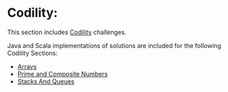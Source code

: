 # Codility:

This section includes [Codility](https://app.codility.com/programmers/) challenges.
 
Java and Scala implementations of solutions are included for the following Codility Sections:

* [Arrays](arrays/README.md)
* [Prime and Composite Numbers](primencomposite/README.md)
* [Stacks And Queues](stacksnqs/README.md)